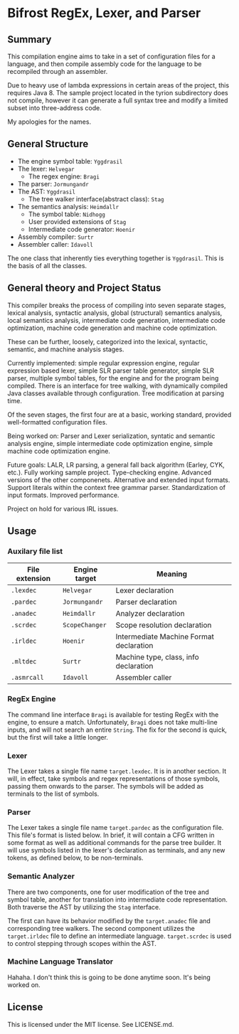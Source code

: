 # Bifrost RegEx, Lexer, and Parser #

## Summary ##

This compilation engine aims to take in a set of configuration files for a language, and then compile assembly code for the language to be recompiled through an assembler.

Due to heavy use of lambda expressions in certain areas of the project, this requires Java 8. The sample project located in the tyrion subdirectory does not compile, however it can generate a full syntax tree and modify a limited subset into three-address code.

My apologies for the names.

## General Structure ##

* The engine symbol table: `Yggdrasil`
* The lexer: `Helvegar`
  * The regex engine: `Bragi`
* The parser: `Jormungandr`
* The AST: `Yggdrasil`
  * The tree walker interface(abstract class): `Stag`
* The semantics analysis: `Heimdallr`
  * The symbol table: `Nidhogg`
  * User provided extensions of `Stag`
  * Intermediate code generator: `Hoenir`
* Assembly compiler: `Surtr`
* Assembler caller: `Idavoll`

The one class that inherently ties everything together is `Yggdrasil`. This is the basis of all the classes.

## General theory and Project Status ##

This compiler breaks the process of compiling into seven separate stages, lexical analysis, syntactic analysis, global (structural) semantics analysis, local semantics analysis, intermediate code generation, intermediate code optimization, machine code generation and machine code optimization.

These can be further, loosely, categorized into the lexical, syntactic, semantic, and machine analysis stages.

Currently implemented: simple regular expression engine, regular expression based lexer, simple SLR parser table generator, simple SLR parser, multiple symbol tables, for the engine and for the program being compiled. There is an interface for tree walking, with dynamically compiled Java classes available through configuration. Tree modification at parsing time.

Of the seven stages, the first four are at a basic, working standard, provided well-formatted configuration files.

Being worked on: Parser and Lexer serialization, syntatic and semantic analysis engine, simple intermediate code optimization engine, simple machine code optimization engine.

Future goals: LALR, LR parsing, a general fall back algorithm (Earley, CYK, etc.). Fully working sample project. Type-checking engine. Advanced versions of the other componenets. Alternative and extended input formats. Support literals within the context free grammar parser. Standardization of input formats. Improved performance.

Project on hold for various IRL issues.

## Usage ##

### Auxilary file list ###

|File extension |Engine target |Meaning                                |
|---------------|--------------|---------------------------------------|
|`.lexdec`      |`Helvegar`    |Lexer declaration                      |
|`.pardec`      |`Jormungandr` |Parser declaration                     |
|`.anadec`      |`Heimdallr`   |Analyzer declaration                   |
|`.scrdec`      |`ScopeChanger`|Scope resolution declaration           |
|`.irldec`      |`Hoenir`      |Intermediate Machine Format declaration|
|`.mltdec`      |`Surtr`       |Machine type, class, info declaration  |
|`.asmrcall`    |`Idavoll`     |Assembler caller                       |

### RegEx Engine ###

The command line interface `Bragi` is available for testing RegEx with the engine, to ensure a match. Unfortunately, `Bragi` does not take multi-line inputs, and will not search an entire `String`. The fix for the second is quick, but the first will take a little longer.

### Lexer ###

The Lexer takes a single file name `target.lexdec`. It is in another section. It will, in effect, take symbols and regex representations of those symbols, passing them onwards to the parser. The symbols will be added as terminals to the list of symbols.

### Parser ###

The Lexer takes a single file name `target.pardec` as the configuration file. This file's format is listed below. In brief, it will contain a CFG written in some format as well as additional commands for the parse tree builder. It will use symbols listed in the lexer's declaration as terminals, and any new tokens, as defined below, to be non-terminals.

### Semantic Analyzer ###

There are two components, one for user modification of the tree and symbol table, another for translation into intermediate code representation. Both traverse the AST by utilizing the `Stag` interface.

The first can have its behavior modified by the `target.anadec` file and corresponding tree walkers. The second component utilizes the `target.irldec` file to define an intermediate language. `target.scrdec` is used to control stepping through scopes within the AST.

### Machine Language Translator ###

Hahaha. I don't think this is going to be done anytime soon. It's being worked on.

## License ##

This is licensed under the MIT license. See LICENSE.md.
